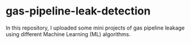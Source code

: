 # gas-pipeline-leak-detection
In this repository, I uploaded some mini projects of gas pipeline leakage using different Machine Learning (ML) algorithms.

